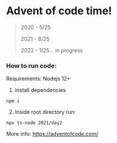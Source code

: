 # Advent of code time!

> 2020 - 5/25
>
> 2021 - 8/25
>
> 2022 - 1/25... in progress

### How to run code:

Requirements: Nodejs 12+

1. Install dependencies

```
npm i
```

2. Inside root directory run:

```
npx ts-node 2021/day2
```

More info: https://adventofcode.com/

